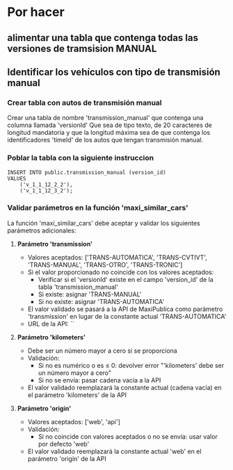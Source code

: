 # Por hacer
## alimentar una tabla que contenga todas las versiones de tramsision MANUAL

## Identificar los vehículos con tipo de transmisión manual
### Crear tabla con autos de transmisión manual
Crear una tabla de nombre 'transmission_manual' que contenga una columna llamada 'versionId' Que sea de tipo texto, de 20 caracteres de longitud mandatoria y que la longitud máxima sea de que contenga los identificadores 'timeId' de los autos que tengan transmisión manual.
### Poblar la tabla con la siguiente instruccion

```
INSERT INTO public.transmission_manual (version_id)
VALUES 
    ('v_1_1_12_2_2'),
    ('v_1_1_12_3_2');
```

### Validar parámetros en la función 'maxi_similar_cars'

La función 'maxi_similar_cars' debe aceptar y validar los siguientes parámetros adicionales:

1. **Parámetro 'transmission'**
   - Valores aceptados: ['TRANS-AUTOMATICA', 'TRANS-CVTIVT', 'TRANS-MANUAL', 'TRANS-OTRO', 'TRANS-TRONIC']
   - Si el valor proporcionado no coincide con los valores aceptados:
     - Verificar si el 'versionId' existe en el campo 'version_id' de la tabla 'transmission_manual'
     - Si existe: asignar 'TRANS-MANUAL'
     - Si no existe: asignar 'TRANS-AUTOMATICA'
   - El valor validado se pasará a la API de MaxiPublica como parámetro 'transmission' en lugar de la constante actual 'TRANS-AUTOMATICA'
   - URL de la API: ``

2. **Parámetro 'kilometers'**
   - Debe ser un número mayor a cero si se proporciona
   - Validación:
     - Si no es numérico o es ≤ 0: devolver error "'kilometers' debe ser un número mayor a cero"
     - Si no se envía: pasar cadena vacía a la API
   - El valor validado reemplazará la constante actual (cadena vacía) en el parámetro 'kilometers' de la API

3. **Parámetro 'origin'**
   - Valores aceptados: ['web', 'api']
   - Validación:
     - Si no coincide con valores aceptados o no se envía: usar valor por defecto 'web'
   - El valor validado reemplazará la constante actual 'web' en el parámetro 'origin' de la API

